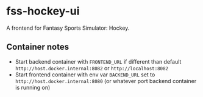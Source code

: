 # fss-hockey-ui
A frontend for Fantasy Sports Simulator: Hockey.

## Container notes
- Start backend container with `FRONTEND_URL` if different than default `http://host.docker.internal:8082` or `http://localhost:8082`
- Start frontend container with env var `BACKEND_URL` set to `http://host.docker.internal:8080` (or whatever port backend container is running on)
